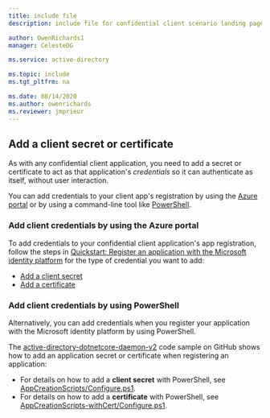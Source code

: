 ```yaml
---
title: include file
description: include file for confidential client scenario landing pages (daemon, web app, web API)

author: OwenRichards1
manager: CelesteDG

ms.service: active-directory

ms.topic: include
ms.tgt_pltfrm: na

ms.date: 08/14/2020
ms.author: owenrichards
ms.reviewer: jmprieur
---
```


## Add a client secret or certificate

As with any confidential client application, you need to add a secret or certificate to act as that application's *credentials* so it can authenticate as itself, without user interaction.

You can add credentials to your client app's registration by using the [Azure portal](#add-client-credentials-by-using-the-azure-portal) or by using a command-line tool like [PowerShell](#add-client-credentials-by-using-powershell).

### Add client credentials by using the Azure portal

To add credentials to your confidential client application's app registration, follow the steps in [Quickstart: Register an application with the Microsoft identity platform](../../quickstart-register-app.md) for the type of credential you want to add:

* [Add a client secret](../../quickstart-register-app.md#add-a-client-secret)
* [Add a certificate](../../quickstart-register-app.md#add-a-certificate)

### Add client credentials by using PowerShell

Alternatively, you can add credentials when you register your application with the Microsoft identity platform by using PowerShell.

The [active-directory-dotnetcore-daemon-v2](https://github.com/Azure-Samples/active-directory-dotnetcore-daemon-v2) code sample on GitHub shows how to add an application secret or certificate when registering an application:

- For details on how to add a **client secret** with PowerShell, see [AppCreationScripts/Configure.ps1](https://github.com/Azure-Samples/active-directory-dotnetcore-daemon-v2/blob/5199032b352a912e7cc0fce143f81664ba1a8c26/AppCreationScripts/Configure.ps1#L190).
- For details on how to add a **certificate** with PowerShell, see [AppCreationScripts-withCert/Configure.ps1](https://github.com/Azure-Samples/active-directory-dotnetcore-daemon-v2/blob/5199032b352a912e7cc0fce143f81664ba1a8c26/AppCreationScripts-withCert/Configure.ps1#L162-L178).
